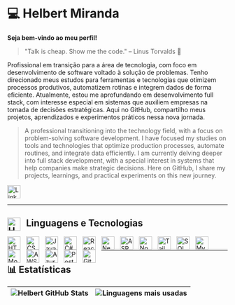 # 💻 Helbert Miranda
**Seja bem-vindo ao meu perfil!**
> "Talk is cheap. Show me the code." – Linus Torvalds 💬

Profissional em transição para a área de tecnologia, com foco em desenvolvimento de software voltado à solução de problemas. Tenho direcionado meus estudos para ferramentas e tecnologias que otimizem processos produtivos, automatizem rotinas e integrem dados de forma eficiente. Atualmente, estou me aprofundando em desenvolvimento full stack, com interesse especial em sistemas que auxiliem empresas na tomada de decisões estratégicas. Aqui no GitHub, compartilho meus projetos, aprendizados e experimentos práticos nessa nova jornada.

> A professional transitioning into the technology field, with a focus on problem-solving software development. I have focused my studies on tools and technologies that optimize production processes, automate routines, and integrate data efficiently. I am currently delving deeper into full stack development, with a special interest in systems that help companies make strategic decisions. Here on GitHub, I share my projects, learnings, and practical experiments on this new journey.

<a href="https://www.linkedin.com/in/hmbenicio/" target="_blank" style="display: inline-flex; align-items: center; gap: 8px; text-decoration: none;">
  <img src="https://cdn.jsdelivr.net/gh/devicons/devicon@latest/icons/linkedin/linkedin-original.svg" alt="LinkedIn Icon" style="width: 30px; height: 30px;" />
</a>

---
## <img align="left" alt="HTML" title="HTML" width="30px" style="padding-right: 10px;" src="https://cdn.jsdelivr.net/gh/devicons/devicon@latest/icons/vscode/vscode-original.svg" /> Linguagens e Tecnologias
<img align="left" alt="HTML" title="HTML" width="30px" style="padding-right: 10px;" src="https://cdn.jsdelivr.net/gh/devicons/devicon@latest/icons/html5/html5-original.svg" />
<img align="left" alt="CSS" title="CSS" width="30px" style="padding-right: 10px;" src="https://cdn.jsdelivr.net/gh/devicons/devicon@latest/icons/css3/css3-original.svg" />
<img align="left" alt="JavaScript" title="JavaScript" width="30px" style="padding-right: 10px;" src="https://cdn.jsdelivr.net/gh/devicons/devicon@latest/icons/javascript/javascript-original.svg" />
<img align="left" alt="C#" title="C#" width="30px" style="padding-right: 10px;" src="https://cdn.jsdelivr.net/gh/devicons/devicon@latest/icons/csharp/csharp-original.svg" />
<img align="left" alt="React" title="React" width="30px" style="padding-right: 10px;" src="https://cdn.jsdelivr.net/gh/devicons/devicon@latest/icons/react/react-original.svg" />
<img align="left" alt="Next.js" title="Next.js" width="30px" style="padding-right: 10px;" src="https://cdn.jsdelivr.net/gh/devicons/devicon@latest/icons/nextjs/nextjs-original.svg" />
<img align="left" alt="ASP.NET" title="ASP.NET" width="30px" style="padding-right: 10px;" src="https://cdn.jsdelivr.net/gh/devicons/devicon@latest/icons/dotnetcore/dotnetcore-original.svg" />
<img align="left" alt="Node.js" title="Node.js" width="30px" style="padding-right: 10px;" src="https://cdn.jsdelivr.net/gh/devicons/devicon@latest/icons/nodejs/nodejs-original.svg" />
<img align="left" alt="Tailwind" title="Tailwind" width="30px" style="padding-right: 10px;" src="https://cdn.jsdelivr.net/gh/devicons/devicon@latest/icons/tailwindcss/tailwindcss-original.svg" />
<img align="left" alt="SQL" title="SQL" width="30px" style="padding-right: 10px;" src="https://cdn.jsdelivr.net/gh/devicons/devicon@latest/icons/azuresqldatabase/azuresqldatabase-original.svg" />
<img align="left" alt="MySQL" title="MySQL" width="30px" style="padding-right: 10px;" src="https://cdn.jsdelivr.net/gh/devicons/devicon@latest/icons/mysql/mysql-original.svg" />
<img align="left" alt="MongoDB" title="MongoDB" width="30px" style="padding-right: 10px;" src="https://cdn.jsdelivr.net/gh/devicons/devicon@latest/icons/mongodb/mongodb-original.svg" />
<img align="left" alt="AWS" title="AWS" width="30px" style="padding-right: 10px;" src="https://cdn.jsdelivr.net/gh/devicons/devicon@latest/icons/amazonwebservices/amazonwebservices-plain-wordmark.svg" />
<img align="left" alt="Azure" title="Azure" width="30px" style="padding-right: 10px;" src="https://cdn.jsdelivr.net/gh/devicons/devicon@latest/icons/azure/azure-original.svg" />
<img align="left" alt="Postman" title="Postman" width="30px" style="padding-right: 10px;" src="https://cdn.jsdelivr.net/gh/devicons/devicon@latest/icons/postman/postman-original.svg" />
<img align="left" alt="Git" title="Git" width="30px" style="padding-right: 10px;" src="https://cdn.jsdelivr.net/gh/devicons/devicon@latest/icons/git/git-original.svg" />
<br/>

---
## 📊 Estatísticas
| ![Helbert GitHub Stats](https://github-readme-stats.vercel.app/api?username=hmbenicio&show_icons=true&theme=tokyonight&include_all_commits=true&locale=pt-br) | ![Linguagens mais usadas](https://github-readme-stats.vercel.app/api/top-langs/?username=hmbenicio&theme=tokyonight&layout=compact&custom_title=Tecnologias&langs_count=9) |
| --- | --- |
